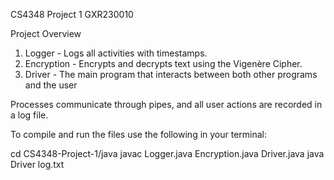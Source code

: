 CS4348 Project 1 GXR230010

Project Overview 
1. Logger - Logs all activities with timestamps.  
2. Encryption - Encrypts and decrypts text using the Vigenère Cipher.  
3. Driver - The main program that interacts between both other programs and the user 

Processes communicate through pipes, and all user actions are recorded in a log file.  

 To compile and run the files use the following in your terminal:
 
 cd CS4348-Project-1/java
 javac Logger.java Encryption.java Driver.java
 java Driver log.txt
